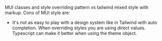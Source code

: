 MUI classes and style overriding pattern vs tailwind mixed style with markup.
Cons of MUI style are:
- It's not as easy to play with a design system like in Tailwind with auto completion. When overriding styles you are using direct values. Typescript can make it better when using the theme object.
